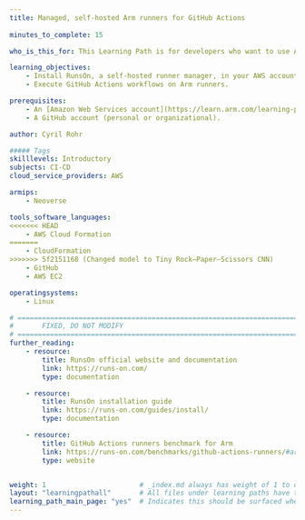 ```yaml
---
title: Managed, self-hosted Arm runners for GitHub Actions
 
minutes_to_complete: 15

who_is_this_for: This Learning Path is for developers who want to use Arm runners offered by AWS to execute GitHub Actions workflows.

learning_objectives:
    - Install RunsOn, a self-hosted runner manager, in your AWS account.
    - Execute GitHub Actions workflows on Arm runners.

prerequisites:
    - An [Amazon Web Services account](https://learn.arm.com/learning-paths/servers-and-cloud-computing/csp/aws/).
    - A GitHub account (personal or organizational).

author: Cyril Rohr

##### Tags
skilllevels: Introductory
subjects: CI-CD
cloud_service_providers: AWS

armips:
    - Neoverse

tools_software_languages:
<<<<<<< HEAD
    - AWS Cloud Formation
=======
    - CloudFormation
>>>>>>> 5f2151168 (Changed model to Tiny Rock–Paper–Scissors CNN)
    - GitHub
    - AWS EC2

operatingsystems:
    - Linux

# ================================================================================
#       FIXED, DO NOT MODIFY
# ================================================================================
further_reading:
    - resource:
        title: RunsOn official website and documentation
        link: https://runs-on.com/
        type: documentation

    - resource:
        title: RunsOn installation guide
        link: https://runs-on.com/guides/install/
        type: documentation

    - resource:
        title: GitHub Actions runners benchmark for Arm
        link: https://runs-on.com/benchmarks/github-actions-runners/#arm64-runners
        type: website


weight: 1                       # _index.md always has weight of 1 to order correctly
layout: "learningpathall"       # All files under learning paths have this same wrapper
learning_path_main_page: "yes"  # Indicates this should be surfaced when looking for related content. Only set for _index.md of learning path content.
---
```



